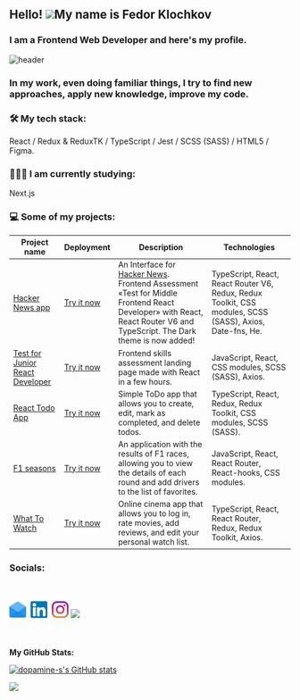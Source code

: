 ## Hello! ![](https://user-images.githubusercontent.com/18350557/176309783-0785949b-9127-417c-8b55-ab5a4333674e.gif)My name is Fedor Klochkov

### I am a Frontend Web Developer and here's my profile.

![header](https://capsule-render.vercel.app/api?type=waving&color=gradient&height=256&section=header&text=Hello%20World!&fontSize=75&animation=fadeIn&fontAlignY=38&desc=Welcome%20to%20my%20GitHub%20profile!&descAlignY=51&descAlign=62)

### In my work, even doing familiar things, I try to find new approaches, apply new knowledge, improve my code.

### 🛠 My tech stack:

React / Redux & ReduxTK / TypeScript / Jest / SCSS (SASS) / HTML5 / Figma.

### 👨🏻‍🎓 I am currently studying:

Next.js

### 💻 Some of my projects:

| Project name                                                                                     | Deployment                                                        | Description                                                                                                                                                                                                | Technologies                                                                                             |
| ------------------------------------------------------------------------------------------------ | ----------------------------------------------------------------- | ---------------------------------------------------------------------------------------------------------------------------------------------------------------------------------------------------------- | -------------------------------------------------------------------------------------------------------- |
| [Hacker News app](https://github.com/dopamine-s/hacker-news-app)                                 | [Try it now](https://hacker-news-app-dopamine-s.vercel.app/)      | An Interface for [Hacker News](https://news.ycombinator.com/news). Frontend Assessment «Test for Middle Frontend React Developer» with React, React Router V6 and TypeScript. The Dark theme is now added! | TypeScript, React, React Router V6, Redux, Redux Toolkit, CSS modules, SCSS (SASS), Axios, Date-fns, He. |
| [Test for Junior React Developer](https://github.com/dopamine-s/test-for-junior-react-developer) | [Try it now](https://test-for-junior-react-developer.vercel.app/) | Frontend skills assessment landing page made with React in a few hours.                                                                                                                                    | JavaScript, React, CSS modules, SCSS (SASS), Axios.                                                      |
| [React Todo App](https://github.com/dopamine-s/to-do-with-ts-training-app)                       | [Try it now](https://to-do-with-ts-training-app.vercel.app/)      | Simple ToDo app that allows you to create, edit, mark as completed, and delete todos.                                                                                                                      | TypeScript, React, Redux, Redux Toolkit, CSS modules, SCSS (SASS).                                       |
| [F1 seasons](https://github.com/dopamine-s/f1-seasons)                                           | [Try it now](http://f1-seasons-psi.vercel.app/)                   | An application with the results of F1 races, allowing you to view the details of each round and add drivers to the list of favorites.                                                                      | JavaScript, React, React Router, React-hooks, CSS modules.                                               |
| [What To Watch](https://github.com/dopamine-s/what-to-watch-2022)                                | [Try it now](https://what-to-watch-2022.vercel.app/)              | Online cinema app that allows you to log in, rate movies, add reviews, and edit your personal watch list.                                                                                                  | TypeScript, React, React Router, Redux, Redux Toolkit, Axios.                                            |

### Socials:

<p align="left" style="margin-top: 50px; margin-bottom: 50px"><a href="mailto:motor55005@gmail.com"><img height="30" src="Images/email-icon.svg"></a>&nbsp;&nbsp;<a href="https://www.linkedin.com/in/fedor-dopamine/"><img height="30" src="Images/linkedin.svg"></a>&nbsp;&nbsp;<a href="https://www.instagram.com/fedor_dopamine/"><img height="30" src="Images/instagram.svg"></a>&nbsp;<a href="https://www.codewars.com/users/dopamine-s/"><img height="30" src="https://www.codewars.com/users/dopamine-s/badges/micro"></a></p>

<b>My GitHub Stats:</b>

<a href="http://www.github.com/dopamine-s"><img src="https://github-readme-stats.vercel.app/api?username=dopamine-s&show_icons=true&hide=stars,issues,contribs&count_private=true&title_color=0891b2&text_color=ffffff&icon_color=0891b2&bg_color=1c1917&hide_border=true&show_icons=true" alt="dopamine-s's GitHub stats" /></a>

<a href="http://www.github.com/dopamine-s"><img src="https://github-readme-streak-stats.herokuapp.com/?user=dopamine-s&stroke=ffffff&background=1c1917&ring=0891b2&fire=0891b2&currStreakNum=ffffff&currStreakLabel=0891b2&sideNums=ffffff&sideLabels=ffffff&dates=ffffff&hide_border=true" /></a>
